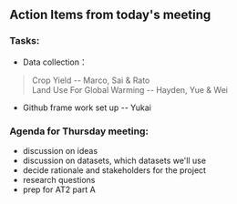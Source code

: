 ## Action Items from today's meeting

### Tasks:
- Data collection：
>  Crop Yield -- Marco, Sai & Rato  
>  Land Use For Global Warming -- Hayden, Yue & Wei  
- Github frame work set up -- Yukai

### Agenda for Thursday meeting:
- discussion on ideas
- discussion on datasets, which datasets we'll use 
- decide rationale and stakeholders for the project
- research questions
- prep for AT2 part A

